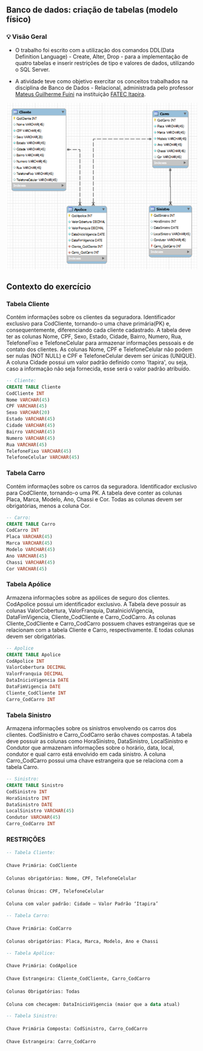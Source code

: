 ## Banco de dados: criação de tabelas (modelo físico)

### 💡 Visão Geral

- O trabalho foi escrito com a utilização dos comandos DDL(Data Definition Language) - Create, Alter, Drop - para a implementação de quatro tabelas e inserir restrições de tipo e valores de dados, utilizando o SQL Server.  

- A atividade teve como objetivo exercitar os conceitos trabalhados na disciplina de Banco de Dados - Relacional, administrada pelo professor [Mateus Guilherme Fuini](https://br.linkedin.com/in/mateusfuini) na instituição [FATEC Itapira](https://fatecitapira.edu.br/).

![Modelo Entidade Relacionamento(MER)](./img/mer.png)

## Contexto do exercício

### Tabela Cliente

Contém informações sobre os clientes da seguradora. Identificador exclusivo para CodCliente, tornando-o uma chave primária(PK) e, consequentemente, diferenciando cada cliente cadastrado. A tabela deve ter as colunas Nome, CPF, Sexo, Estado, Cidade, Bairro, Numero, Rua, TelefoneFixo e TelefoneCelular para armazenar informações pessoais e de contato dos clientes. As colunas Nome, CPF e TelefoneCelular não podem ser nulas (NOT NULL) e CPF e TelefoneCelular devem ser únicas (UNIQUE). A coluna Cidade possui um valor padrão definido como 'Itapira', ou seja, caso a informação não seja fornecida, esse será o valor padrão atribuído.

```sql
-- Cliente:
CREATE TABLE Cliente
CodCliente INT
Nome VARCHAR(45)
CPF VARCHAR(45)
Sexo VARCHAR(20)
Estado VARCHAR(45)
Cidade VARCHAR(45)
Bairro VARCHAR(45)
Numero VARCHAR(45)
Rua VARCHAR(45)
TelefoneFixo VARCHAR(45)
TelefoneCelular VARCHAR(45)
```

### Tabela Carro

Contém informações sobre os carros da seguradora. Identificador exclusivo para CodCliente, tornando-o uma PK. A tabela deve conter as colunas Placa, Marca, Modelo, Ano, Chassi e Cor. Todas as colunas devem ser obrigatórias, menos a coluna Cor.

```sql
-- Carro:
CREATE TABLE Carro
CodCarro INT
Placa VARCHAR(45) 
Marca VARCHAR(45) 
Modelo VARCHAR(45) 
Ano VARCHAR(45) 
Chassi VARCHAR(45) 
Cor VARCHAR(45)
```

### Tabela Apólice

Armazena informações sobre as apólices de seguro dos clientes. CodApolice possui um identificador exclusivo. A Tabela deve possuir as colunas ValorCobertura, ValorFranquia, DataInicioVigencia, DataFimVigencia, Cliente_CodCliente e Carro_CodCarro. As colunas Cliente_CodCliente e Carro_CodCarro possuem chaves estrangeiras que se relacionam com a tabela Cliente e Carro, respectivamente. E todas colunas devem ser obrigatórias.

```sql
-- Apolice
CREATE TABLE Apolice
CodApolice INT
ValorCobertura DECIMAL 
ValorFranquia DECIMAL
DataInicioVigencia DATE
DataFimVigencia DATE
Cliente_CodCliente INT
Carro_CodCarro INT
```

### Tabela Sinistro

Armazena informações sobre os sinistros envolvendo os carros dos clientes.  CodSinistro e Carro_CodCarro serão chaves compostas. A tabela deve possuir as colunas como HoraSinistro, DataSinistro, LocalSinistro e Condutor que armazenam informações sobre o horário, data, local, condutor e qual carro está envolvido em cada sinistro. A coluna Carro_CodCarro possui uma chave estrangeira que se relaciona com a tabela Carro.

```sql
-- Sinistro:
CREATE TABLE Sinistro
CodSinistro INT
HoraSinistro INT
DataSinistro DATE
LocalSinistro VARCHAR(45)
Condutor VARCHAR(45)
Carro_CodCarro INT
```

### RESTRIÇÕES

```sql
-- Tabela Cliente:

Chave Primária: CodCliente

Colunas obrigatórias: Nome, CPF, TelefoneCelular

Colunas Únicas: CPF, TelefoneCelular

Coluna com valor padrão: Cidade – Valor Padrão ‘Itapira’
```

```sql
-- Tabela Carro:

Chave Primária: CodCarro

Colunas obrigatórias: Placa, Marca, Modelo, Ano e Chassi
```

```sql
-- Tabela Apólice:

Chave Primária: CodApolice

Chave Estrangeira: Cliente_CodCliente, Carro_CodCarro

Colunas Obrigatórias: Todas

Coluna com checagem: DataInicioVigencia (maior que a data atual)
```

```sql
-- Tabela Sinistro:

Chave Primária Composta: CodSinistro, Carro_CodCarro

Chave Estrangeira: Carro_CodCarro
```
